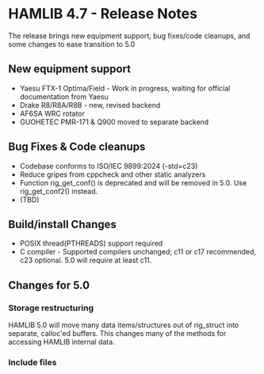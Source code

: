 # HAMLIB 4.7 - Release Notes

The release brings new equipment support, bug fixes/code cleanups, and some
changes to ease transition to 5.0

## New equipment support
- Yaesu FTX-1 Optima/Field - Work in progress, waiting for official
  documentation from Yaesu
- Drake R8/R8A/R8B - new, revised backend
- AF6SA WRC rotator
- GUOHETEC PMR-171 & Q900 moved to separate backend

## Bug Fixes & Code cleanups
- Codebase conforms to ISO/IEC 9899:2024 (-std=c23)
- Reduce gripes from cppcheck and other static analyzers
- Function rig_get_conf() is deprecated and will be removed in 5.0.
  Use rig_get_conf2() instead.
- (TBD)

## Build/install Changes
- POSIX thread(PTHREADS) support required
- C compiler - Supported compilers unchanged; c11 or c17 recommended,
  c23 optional. 5.0 will require at least c11.

## Changes for 5.0

### Storage restructuring
HAMLIB 5.0 will move many data items/structures out of rig_struct into
separate, calloc'ed buffers. This changes many of the methods for accessing
HAMLIB internal data.

### Include files

